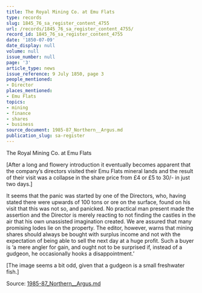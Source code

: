 ```yaml
---
title: The Royal Mining Co. at Emu Flats
type: records
slug: 1845_76_sa_register_content_4755
url: /records/1845_76_sa_register_content_4755/
record_id: 1845_76_sa_register_content_4755
date: '1850-07-09'
date_display: null
volume: null
issue_number: null
page: '3'
article_type: news
issue_reference: 9 July 1850, page 3
people_mentioned:
- Director
places_mentioned:
- Emu Flats
topics:
- mining
- finance
- shares
- business
source_document: 1985-87_Northern__Argus.md
publication_slug: sa-register
---
```


The Royal Mining Co. at Emu Flats

[After a long and flowery introduction it eventually becomes apparent that the company’s directors visited their Emu Flats mineral lands and the result of their visit was a collapse in the share price from £4 or £5 to 30/- in just two days.]

It seems that the panic was started by one of the Directors, who, having stated there were upwards of 100 tons or ore on the surface, found on his visit that this was not so, and panicked.  No practical man present made the assertion and the Director is merely reacting to not finding the castles in the air that his own unassisted imagination created.  We are assured that many promising lodes lie on the property.  The editor, however, warns that mining shares should always be bought with surplus income and not with the expectation of being able to sell the next day at a huge profit.  Such a buyer is ‘a mere angler for gain, and ought not to be surprised if, instead of a gudgeon, he occasionally hooks a disappointment.’

[The image seems a bit odd, given that a gudgeon is a small freshwater fish.]

Source: [1985-87_Northern__Argus.md](/downloads/markdown/1985-87_Northern__Argus.md)

